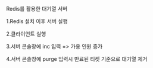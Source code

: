 Redis를 활용한 대기열 서버

1.Redis 설치 이후 서버 실행

2.클라이언트 실행

3.서버 콘솔창에 inc 입력 => 가용 인원 증가

4.서버 콘솔창에 purge 입력시 만료된 티켓 기준으로 대기열 제거
